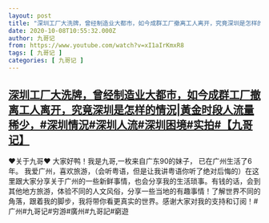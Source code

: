 ```yaml
---
layout: post
title: "深圳工厂大洗牌，曾经制造业大都市，如今成群工厂撤离工人离开，究竟深圳是怎样的情況|黃金时段人流量稀少，#深圳情況#深圳人流#深圳困境#实拍#【九哥记】"
date: 2020-10-08T10:55:32.000Z
author: 九哥记
from: https://www.youtube.com/watch?v=xI1aIrKmxR8
tags: [ 九哥记 ]
categories: [ 九哥记 ]
---
```

<!--1602154532000-->
[深圳工厂大洗牌，曾经制造业大都市，如今成群工厂撤离工人离开，究竟深圳是怎样的情況|黃金时段人流量稀少，#深圳情況#深圳人流#深圳困境#实拍#【九哥记】](https://www.youtube.com/watch?v=xI1aIrKmxR8)
------

<div>
♥关于九哥♥ 大家好鸭！我是九哥,一枚来自广东90的妹子， 已在广州生活了6年。 我爱广州，喜欢旅游，（会听粤语，但是让我讲粤语你听了绝对后悔的）在这里跟大家分享关于广州的一些新鲜事情，也会分享我的生活琐事。有钱的话，会到其他地方旅游，体验不同的人文风俗，分享一些当地的有趣事情！了解世界不同的角落，跟着我的脚步，我将带你看更真实的世界。感谢大家对我的支持和订阅！#广州#九哥记#穷游#廣州#九哥記#窮遊
</div>
